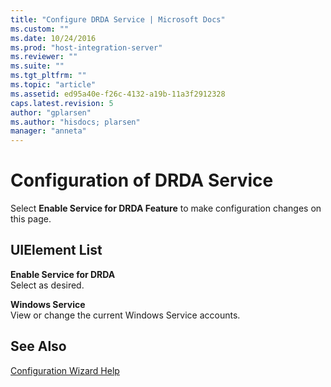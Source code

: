 ```yaml
---
title: "Configure DRDA Service | Microsoft Docs"
ms.custom: ""
ms.date: 10/24/2016
ms.prod: "host-integration-server"
ms.reviewer: ""
ms.suite: ""
ms.tgt_pltfrm: ""
ms.topic: "article"
ms.assetid: ed95a40e-f26c-4132-a19b-11a3f2912328
caps.latest.revision: 5
author: "gplarsen"
ms.author: "hisdocs; plarsen"
manager: "anneta"
---
```

# Configuration of DRDA Service
Select **Enable Service for DRDA Feature** to make configuration changes on this page.  
  
## UIElement List  
 **Enable Service for DRDA**  
 Select as desired.  
  
 **Windows Service**  
 View or change the current Windows Service accounts.  
  
## See Also  
 [Configuration Wizard Help](../install-and-config-guides/configuration-wizard-help2.md)